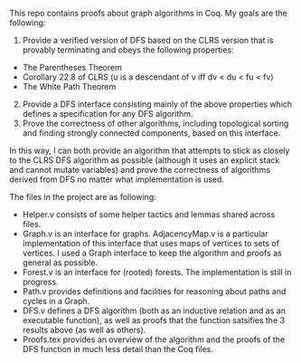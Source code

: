 This repo contains proofs about graph algorithms in Coq. My goals are the following:
1. Provide a verified version of DFS based on the CLRS version that is provably terminating and obeys the following properties:
  * The Parentheses Theorem
  * Corollary 22.8 of CLRS (u is a descendant of v iff dv < du < fu < fv)
  * The White Path Theorem
2. Provide a DFS interface consisting mainly of the above properties which defines a specification for any DFS algorithm.
3. Prove the correctness of other algorithms, including topological sorting and finding strongly connected components, based on this interface.

In this way, I can both provide an algorithm that attempts to stick as closely to the CLRS DFS algorithm as possible (although it uses an explicit stack and cannot mutate variables) and prove the correctness of algorithms derived from DFS no matter what implementation is used.

The files in the project are as following:
* Helper.v consists of some helper tactics and lemmas shared across files.
* Graph.v is an interface for graphs. AdjacencyMap.v is a particular implementation of this interface that uses maps of vertices to sets of vertices. I used a Graph interface to keep the algorithm and proofs as general as possible.
* Forest.v is an interface for (rooted) forests. The implementation is still in progress.
* Path.v provides definitions and facilities for reasoning about paths and cycles in a Graph.
* DFS.v defines a DFS algorithm (both as an inductive relation and as an executable function), as well as proofs that the function satsifies the 3 results above (as well as others).
* Proofs.tex provides an overview of the algorithm and the proofs of the DFS function in much less detail than the Coq files.
